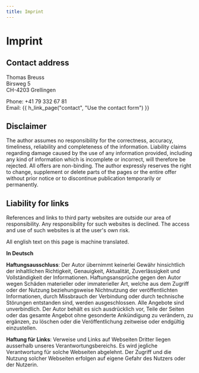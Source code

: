 ```yaml
---
title: Imprint
---
```


# Imprint

## Contact address

Thomas Breuss<br>
Birsweg 5<br>
CH-4203 Grellingen<br>

Phone: +41 79 332 67 81<br>
Email: {{ h_link_page("contact", "Use the contact form") }}

## Disclaimer

The author assumes no responsibility for the correctness, accuracy, timeliness, reliability and completeness of the information.
Liability claims regarding damage caused by the use of any information provided, including any kind of information which is incomplete or incorrect, will therefore be rejected.
All offers are non-binding.
The author expressly reserves the right to change, supplement or delete parts of the pages or the entire offer without prior notice or to discontinue publication temporarily or permanently.

## Liability for links

References and links to third party websites are outside our area of responsibility.
Any responsibility for such websites is declined.
The access and use of such websites is at the user's own risk.

All english text on this page is machine translated.

**In Deutsch**

**Haftungsausschluss**:
Der Autor übernimmt keinerlei Gewähr hinsichtlich der inhaltlichen Richtigkeit, Genauigkeit, Aktualität, Zuverlässigkeit und Vollständigkeit der Informationen.
Haftungsansprüche gegen den Autor wegen Schäden materieller oder immaterieller Art, welche aus dem Zugriff oder der Nutzung beziehungsweise Nichtnutzung der veröffentlichten Informationen, durch Missbrauch der Verbindung oder durch technische Störungen entstanden sind, werden ausgeschlossen.
Alle Angebote sind unverbindlich.
Der Autor behält es sich ausdrücklich vor, Teile der Seiten oder das gesamte Angebot ohne gesonderte Ankündigung zu verändern, zu ergänzen, zu löschen oder die Veröffentlichung zeitweise oder endgültig einzustellen.

**Haftung für Links**:
Verweise und Links auf Webseiten Dritter liegen ausserhalb unseres Verantwortungsbereichs.
Es wird jegliche Verantwortung für solche Webseiten abgelehnt.
Der Zugriff und die Nutzung solcher Webseiten erfolgen auf eigene Gefahr des Nutzers oder der Nutzerin.

